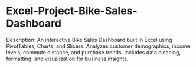 # Excel-Project-Bike-Sales-Dashboard
Description: An interactive Bike Sales Dashboard built in Excel using PivotTables, Charts, and Slicers. Analyzes customer demographics, income levels, commute distance, and purchase trends. Includes data cleaning, formatting, and visualization for business insights.
